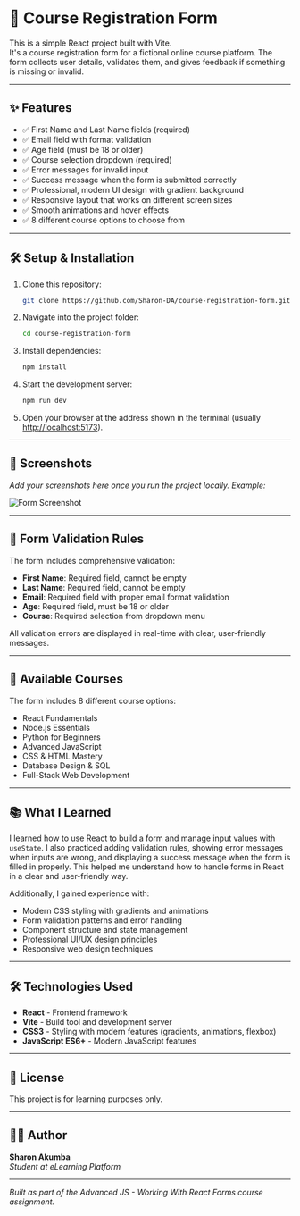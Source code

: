 # 📘 Course Registration Form

This is a simple React project built with Vite.  
It's a course registration form for a fictional online course platform. The form collects user details, validates them, and gives feedback if something is missing or invalid.

---

## ✨ Features
- ✅ First Name and Last Name fields (required)  
- ✅ Email field with format validation  
- ✅ Age field (must be 18 or older)  
- ✅ Course selection dropdown (required)  
- ✅ Error messages for invalid input  
- ✅ Success message when the form is submitted correctly  
- ✅ Professional, modern UI design with gradient background
- ✅ Responsive layout that works on different screen sizes
- ✅ Smooth animations and hover effects
- ✅ 8 different course options to choose from

---

## 🛠️ Setup & Installation

1. Clone this repository:
   ```bash
   git clone https://github.com/Sharon-DA/course-registration-form.git
   ```

2. Navigate into the project folder:
   ```bash
   cd course-registration-form
   ```

3. Install dependencies:
   ```bash
   npm install
   ```

4. Start the development server:
   ```bash
   npm run dev
   ```

5. Open your browser at the address shown in the terminal (usually [http://localhost:5173](http://localhost:5173)).

---

## 📸 Screenshots

*Add your screenshots here once you run the project locally. Example:*

![Form Screenshot](screenshot.png)

---

## 🎯 Form Validation Rules

The form includes comprehensive validation:

- **First Name**: Required field, cannot be empty
- **Last Name**: Required field, cannot be empty  
- **Email**: Required field with proper email format validation
- **Age**: Required field, must be 18 or older
- **Course**: Required selection from dropdown menu

All validation errors are displayed in real-time with clear, user-friendly messages.

---

## 🎨 Available Courses

The form includes 8 different course options:
- React Fundamentals
- Node.js Essentials  
- Python for Beginners
- Advanced JavaScript
- CSS & HTML Mastery
- Database Design & SQL
- Full-Stack Web Development

---

## 📚 What I Learned

I learned how to use React to build a form and manage input values with `useState`.
I also practiced adding validation rules, showing error messages when inputs are wrong, and displaying a success message when the form is filled in properly.
This helped me understand how to handle forms in React in a clear and user-friendly way.

Additionally, I gained experience with:
- Modern CSS styling with gradients and animations
- Form validation patterns and error handling
- Component structure and state management
- Professional UI/UX design principles
- Responsive web design techniques

---

## 🛠️ Technologies Used

- **React** - Frontend framework
- **Vite** - Build tool and development server
- **CSS3** - Styling with modern features (gradients, animations, flexbox)
- **JavaScript ES6+** - Modern JavaScript features

---

## 📄 License

This project is for learning purposes only.

---

## 👨‍💻 Author

**Sharon Akumba**  
*Student at eLearning Platform*

---

*Built as part of the Advanced JS - Working With React Forms course assignment.*
